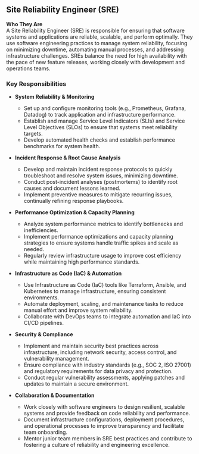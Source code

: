 
## Site Reliability Engineer (SRE)

**Who They Are**  
A Site Reliability Engineer (SRE) is responsible for ensuring that software systems and applications are reliable, scalable, and perform optimally. They use software engineering practices to manage system reliability, focusing on minimizing downtime, automating manual processes, and addressing infrastructure challenges. SREs balance the need for high availability with the pace of new feature releases, working closely with development and operations teams.

### Key Responsibilities

- **System Reliability & Monitoring**  
  - Set up and configure monitoring tools (e.g., Prometheus, Grafana, Datadog) to track application and infrastructure performance.
  - Establish and manage Service Level Indicators (SLIs) and Service Level Objectives (SLOs) to ensure that systems meet reliability targets.
  - Develop automated health checks and establish performance benchmarks for system health.

- **Incident Response & Root Cause Analysis**  
  - Develop and maintain incident response protocols to quickly troubleshoot and resolve system issues, minimizing downtime.
  - Conduct post-incident analyses (postmortems) to identify root causes and document lessons learned.
  - Implement preventive measures to mitigate recurring issues, continually refining response playbooks.

- **Performance Optimization & Capacity Planning**  
  - Analyze system performance metrics to identify bottlenecks and inefficiencies.
  - Implement performance optimizations and capacity planning strategies to ensure systems handle traffic spikes and scale as needed.
  - Regularly review infrastructure usage to improve cost efficiency while maintaining high performance standards.

- **Infrastructure as Code (IaC) & Automation**  
  - Use Infrastructure as Code (IaC) tools like Terraform, Ansible, and Kubernetes to manage infrastructure, ensuring consistent environments.
  - Automate deployment, scaling, and maintenance tasks to reduce manual effort and improve system reliability.
  - Collaborate with DevOps teams to integrate automation and IaC into CI/CD pipelines.

- **Security & Compliance**  
  - Implement and maintain security best practices across infrastructure, including network security, access control, and vulnerability management.
  - Ensure compliance with industry standards (e.g., SOC 2, ISO 27001) and regulatory requirements for data privacy and protection.
  - Conduct regular vulnerability assessments, applying patches and updates to maintain a secure environment.

- **Collaboration & Documentation**  
  - Work closely with software engineers to design resilient, scalable systems and provide feedback on code reliability and performance.
  - Document infrastructure configurations, deployment procedures, and operational processes to improve transparency and facilitate team onboarding.
  - Mentor junior team members in SRE best practices and contribute to fostering a culture of reliability and engineering excellence.